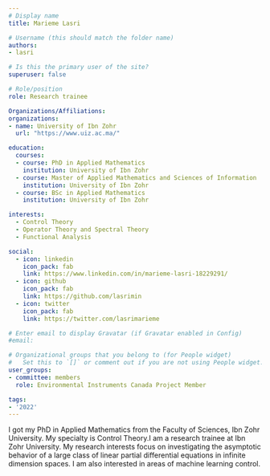 ```yaml
---
# Display name
title: Marieme Lasri

# Username (this should match the folder name)
authors:
- lasri

# Is this the primary user of the site?
superuser: false

# Role/position
role: Research trainee

Organizations/Affiliations:
organizations:
- name: University of Ibn Zohr
  url: "https://www.uiz.ac.ma/"

education:
  courses:
  - course: PhD in Applied Mathematics
    institution: University of Ibn Zohr
  - course: Master of Applied Mathematics and Sciences of Information
    institution: University of Ibn Zohr
  - course: BSc in Applied Mathematics
    institution: University of Ibn Zohr

interests:
  - Control Theory
  - Operator Theory and Spectral Theory
  - Functional Analysis

social:
  - icon: linkedin
    icon_pack: fab
    link: https://www.linkedin.com/in/marieme-lasri-18229291/
  - icon: github
    icon_pack: fab
    link: https://github.com/lasrimin
  - icon: twitter
    icon_pack: fab
    link: https://twitter.com/lasrimarieme

# Enter email to display Gravatar (if Gravatar enabled in Config)
#email:

# Organizational groups that you belong to (for People widget)
#   Set this to `[]` or comment out if you are not using People widget.
user_groups:
- committee: members
  role: Environmental Instruments Canada Project Member

tags:
- '2022'
---
```

I got my PhD in Applied Mathematics from the Faculty of Sciences, Ibn Zohr
University. My specialty is Control Theory.I am a research trainee at Ibn Zohr
University. My research interests focus on investigating the asymptotic behavior
of a large class of linear partial differential equations in infinite dimension
spaces. I am also interested in areas of machine learning control.
